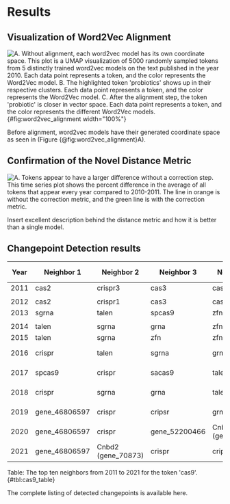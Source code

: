 # Results

## Visualization of Word2Vec Alignment

![
A. Without alignment, each word2vec model has its own coordinate space.
This plot is a UMAP visualization of 5000 randomly sampled tokens from 5 distinctly trained word2vec models on the text published in the year 2010.
Each data point represents a token, and the color represents the Word2Vec model.
B. The highlighted token 'probiotics' shows up in their respective clusters.
Each data point represents a token, and the color represents the Word2Vec model.
C. After the alignment step, the token 'probiotic' is closer in vector space.
Each data point represents a token, and the color represents the different Word2Vec models.
](https://raw.githubusercontent.com/danich1/biovectors/2c592b4358f2e9e968d798d36164432370354fd7/figure_generation/output/Figure_1.png){#fig:word2vec_alignment width="100%"}

Before alignment, word2vec models have their generated coordinate space as seen in (Figure {@fig:word2vec_alignment}A).

## Confirmation of the Novel Distance Metric

![
A. Tokens appear to have a larger difference without a correction step.
This time series plot shows the percent difference in the average of all tokens that appear every year compared to 2010-2011.
The line in orange is without the correction metric, and the green line is with the correction metric.
](https://raw.githubusercontent.com/danich1/biovectors/2c592b4358f2e9e968d798d36164432370354fd7/figure_generation/output/Figure_2.png)

Insert excellent description behind the distance metric and how it is better than a single model.

## Changepoint Detection results

| Year | Neighbor 1    | Neighbor 2         | Neighbor 3    | Neighbor 4         | Neighbor 5         | Neighbor 6 | Neighbor 7         | Neighbor 8    | Neighbor 9         | Neighbor 10        | 
|------|---------------|--------------------|---------------|--------------------|--------------------|--------------------|--------------------|---------------|--------------------|--------------------| 
| 2011 | cas2          | crispr3            | cas3          | cas1               | cse3               | cas4       | csn1               | crispr1       | csn2               | crispr             | 
|  |    |          |     |         |          | |          |     |         |        | 
| 2012 | cas2          | crispr1            | cas3          | cas1               | cas10              | crispr3    | tracrrna           | crispr        | csn1               | crispr4            | 
| 2013 | sgrna         | talen              | spcas9        | zfns               | grna               | zfn        | dcas9              | nickase       | pcocas9            | crispr             | 
| |    |         |     |        |         |  |         |    |        |      | 
| 2014 | talen         | sgrna              | grna          | zfn                | dcas9              | zfns       | crispr             | rgen          | grnas              | sgrnas             | 
| 2015 | talen         | sgrna              | zfn           | zfns               | grna               | crispr     | spcas9             | dcas9         | cas9n              | sgrnas             | 
| 2016 | crispr        | talen              | sgrna         | grna               | zfn                | cripsr     | sacas9             | spcas9        | zfns               | Cnbd2 (gene_70873) | 
| 2017 | spcas9        | crispr             | sacas9        | talen              | sgrna              | grna       | Cnbd2 (gene_70873) | gene_46806597 | cas9n              | cripsr             | 
| 2018 | crispr        | sgrna              | grna          | talen              | gene_46806597      | cripsr     | spcas9             | cas9n         | Cnbd2 (gene_70873) | zfn                | 
| 2019 | gene_46806597 | crispr             | cripsr        | grna               | Cnbd2 (gene_70873) | cas9n      | sgrna              | zfn           | talen              | sacas9             | 
| 2020 | gene_46806597 | crispr             | gene_52200466 | Cnbd2 (gene_70873) | grna               | cripsr     | zfn                | sgrna         | cas-9              | talen              | 
| 2021 | gene_46806597 | Cnbd2 (gene_70873) | crispr        | cripsr             | cas-9              | cas9n      | gene_52200466      | grna          | spcas9             | cas9-              | 

Table: The top ten neighbors from 2011 to 2021 for the token 'cas9'. {#tbl:cas9_table}

The complete listing of detected changepoints is available here.
